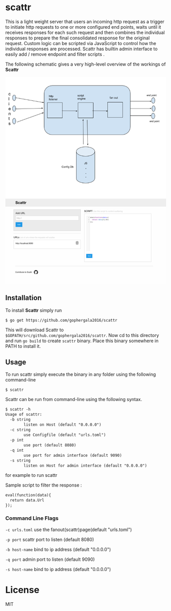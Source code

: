 # scattr

This is a light weight server that users an incoming http request as a trigger to initiate http requests to one or more configured end points, waits until it receives responses for each such request and then combines the individual responses to prepare the final consolidated response for the original request. Custom logic can be scripted via JavaScript to control how the individual responses are processed.
Scattr has builtin admin interface to easily  add / remove endpoint and filter scripts .

The following schematic gives a very high-level overview of the workings of **Scattr**

![Scattr-image](https://github.com/gophergala2016/scattr/blob/master/screenshots/scattr.png "Scattr")
![Scattr-image](https://github.com/gophergala2016/scattr/blob/master/screenshots/screenshot.png "Scattr")

## Installation
To install **Scattr** simply run

```
$ go get https://github.com/gophergala2016/scattr
```

This will download Scattr to `$GOPATH/src/github.com/gophergala2016/scattr`. Now cd to this directory and run
`go build` to create `scattr` binary. Place this binary somewhere in PATH to install it.


## Usage
To run scattr simply execute the binary in any folder using the following command-line

```
$ scattr
```

Scattr can be run from command-line using the following syntax.

```
$ scattr -h
Usage of scattr:
  -b string
    	listen on Host (default "0.0.0.0")
  -c string
    	use Configfile (default "urls.toml")
  -p int
    	use port (default 8080)
  -q int
    	use port for admin interface (default 9090)
  -s string
    	listen on Host for admin interface (default "0.0.0.0")

```
for example to run scattr

Sample script to filter the response :

```
eval(function(data){
  return data.Url
});

```

### Command Line Flags

  ``` -c urls.toml ```
    use the fanout(scattr)page(default "urls.toml")

  ``` -p port ```
    scattr port to listen (default 8080)

  ``` -b host-name ```
    bind to ip address (default "0.0.0.0")

  ``` -q port ```
    admin port to listen (default 9090)

  ``` -s host-name ```
    bind to ip address (default "0.0.0.0")

# License

MIT

